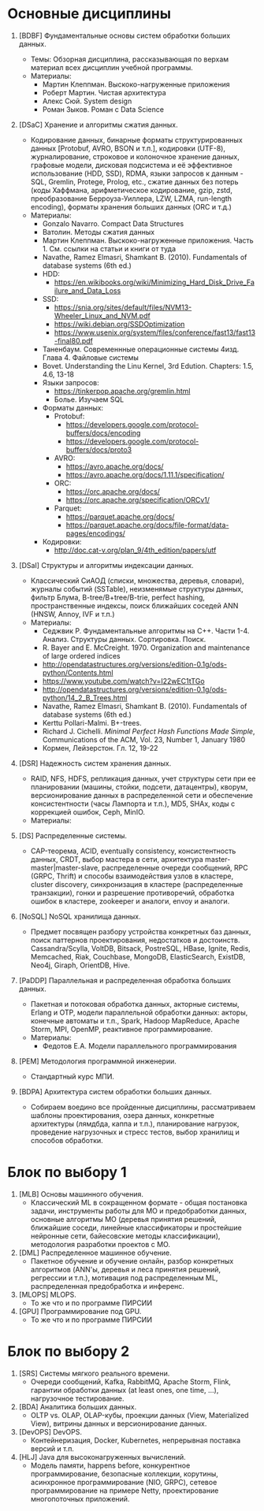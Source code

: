 # Основные дисциплины

1. [BDBF] Фундаментальные основы систем обработки больших данных.
	* Темы: Обзорная дисциплина, рассказывающая по верхам материал всех дисциплин учебной программы.
	* Материалы: 
		* Мартин Клеппман. Выскоко-нагруженные приложения
		* Роберт Мартин. Чистая архитектура
		* Алекс Сюй. System design
		* Роман Зыков. Роман с Data Science

2. [DSaC] Хранение и алгоритмы сжатия данных.
	* Кодирование данных, бинарные форматы структурированных данных [Protobuf, AVRO, BSON и т.п.], кодировки (UTF-8), журналирование, строковое и колоночное хранение данных, графовые модели, дисковая подсистема и её эффективное использование (HDD, SSD), RDMA, языки запросов к данным - SQL, Gremlin, Protege, Prolog, etc., сжатие данных без потерь (коды Хаффмана, арифметическое кодирование, gzip, zstd, преобразование Берроуза-Уиллера, LZW, LZMA, run-length encoding), форматы хранения больших данных (ORC и т.д.)
	* Материалы:
		* Gonzalo Navarro. Compact Data Structures
		* Ватолин. Методы сжатия данных
		* Мартин Клеппман. Выскоко-нагруженные приложения. Часть 1. См. ссылки на статьи и книги от туда
		* Navathe, Ramez Elmasri, Shamkant B. (2010). Fundamentals of database systems (6th ed.)
		* HDD: 
			* https://en.wikibooks.org/wiki/Minimizing_Hard_Disk_Drive_Failure_and_Data_Loss
		* SSD:
			* https://snia.org/sites/default/files/NVM13-Wheeler_Linux_and_NVM.pdf
			* https://wiki.debian.org/SSDOptimization
			* https://www.usenix.org/system/files/conference/fast13/fast13-final80.pdf
		* Таненбаум. Современнные операционные системы 4изд. Глава 4. Файловые системы
		* Bovet. Understanding the Linu Kernel, 3rd Edution. Chapters: 1.5, 4.6, 13-18
		* Языки запросов:
			* https://tinkerpop.apache.org/gremlin.html
			* Болье. Изучаем SQL
		* Форматы данных:
			* Protobuf:
				* https://developers.google.com/protocol-buffers/docs/encoding
				* https://developers.google.com/protocol-buffers/docs/proto3
			* AVRO:
				* https://avro.apache.org/docs/
				* https://avro.apache.org/docs/1.11.1/specification/
			* ORC:
				* https://orc.apache.org/docs/
				* https://orc.apache.org/specification/ORCv1/
			* Parquet:
				* https://parquet.apache.org/docs/
				* https://parquet.apache.org/docs/file-format/data-pages/encodings/
		* Кодировки:
			* http://doc.cat-v.org/plan_9/4th_edition/papers/utf

3. [DSaI] Структуры и алгоритмы индексации данных.
	*  Классический СиАОД (списки, множества, деревья, словари), журналы событий (SSTable), неизменямые структуры данных, фильтр Блума, B-tree/B+tree/B-trie, perfect hashing, пространственные индексы, поиск ближайших соседей ANN (HNSW, Annoy, IVF и т.п.)
	* Материалы:
		* Седжвик Р. Фундаментальные алгоритмы на C++. Части 1-4. Анализ. Структуры данных. Сортировка. Поиск.
		* R. Bayer and E. McCreight. 1970. Organization and maintenance of large ordered indices
		* http://opendatastructures.org/versions/edition-0.1g/ods-python/Contents.html
		* https://www.youtube.com/watch?v=I22wEC1tTGo
		* http://opendatastructures.org/versions/edition-0.1g/ods-python/14_2_B_Trees.html
		* Navathe, Ramez Elmasri, Shamkant B. (2010). Fundamentals of database systems (6th ed.)
		* Kerttu Pollari-Malmi. B+-trees.
		* Richard J. Cichelli. _Minimal Perfect Hash Functions Made Simple_, Communications of the ACM, Vol. 23, Number 1, January 1980
		* Кормен, Лейзерстон. Гл. 12, 19-22

4. [DSR] Надежность систем хранения данных.
	* RAID, NFS, HDFS, репликация данных, учет структуры сети при ее планировании (машины, стойки, подсети, датацентры), кворум, версионирование данных в распределенной сети и обеспечение консистентности (часы Лампорта и т.п.), MD5, SHAx, коды с коррекцией ошибок, Ceph, MinIO.
	* Материалы:

5. [DS] Распределенные системы.
	* CAP-теорема, ACID, eventually consistency, консистентность данных, CRDT, выбор мастера в сети, архитектура master-master|master-slave, распределенные очереди сообщений, RPC (GRPC, Thrift) и способы взаимодействия узлов в кластере, cluster discovery, синхронизация в кластере (распределенные транзакции), гонки и разрешение противоречий, обработка ошибок в кластере, zookeeper и аналоги, envoy и аналоги.

6. [NoSQL] NoSQL хранилища данных.
	* Предмет посвящен разбору устройства конкретных баз данных, поиск паттернов проектирования, недостатков и достоинств. Cassandra/Scylla, VoltDB, Bitsack, PostreSQL, HBase, Ignite, Redis, Memcached, Riak, Couchbase, MongoDB, ElasticSearch, ExistDB, Neo4j, Giraph, OrientDB, Hive.

7. [PaDDP] Параллельная и распределенная обработка больших данных.
	* Пакетная и потоковая обработка данных, акторные системы, Erlang и OTP, модели параллельной обработки данных: акторы, конечные автоматы и т.п., Spark, Hadoop MapReduce, Apache Storm, MPI, OpenMP, реактивное программирование. 
	* Материалы:
		* Федотов Е.А. Модели параллельного программирования

4. [PEM] Методология программной инженерии.
	* Стандартный курс МПИ.
5. [BDPA] Архитектура систем обработки больших данных.
	*  Собираем воедино все пройденные дисциплины, рассматриваем шаблоны проектирования, озера данных, конкретные архитектуры (лямдбда, каппа и т.п.), планирование нагрузок, проведение нагрузочных и стресс тестов, выбор хранилищ и способов обработки.

# Блок по выбору 1

1. [MLB] Основы машинного обучения.
	* Классический ML в сокращенном формате - общая постановка задачи, инструменты работы для МО и предобработки данных, основные алгоритмы МО (деревья принятия решений, ближайшие соседи, линейные классификаторы и простейшие нейронные сети, байесовские методы классификации), методология разработки проектов с МО.
2. [DML] Распределенное машинное обучение.
	* Пакетное обучение и обучение онлайн, разбор конкретных алгоритмов (ANN'ы, деревья и леса принятия решений, регрессии и т.п.), мотивация под распределенным ML, распределенная предобработка и инференс.
3. [MLOPS] MLOPS.
	* То же что и по программе ПИРСИИ
4. [GPU] Программирование под GPU.
	* То же что и по программе ПИРСИИ

# Блок по выбору 2

1. [SRS] Системы мягкого реального времени.
	* Очереди сообщений, Kafka, RabbitMQ, Apache Storm, Flink, гарантии обработки данных (at least ones, one time, ...), нагрузочное тестирование.
2. [BDA] Аналитика больших данных.
	* OLTP vs. OLAP, OLAP-кубы, проекции данных (View, Materialized View), витрины данных и версионирование данных.
3. [DevOPS] DevOPS.
	* Контейнеризация, Docker, Kubernetes, непрерывная поставка версий и т.п.
4. [HLJ] Java для высоконагруженных вычислений.
	* Модель памяти, happens before, конкурентное программирование, безопасные коллекции, корутины, асинхронное программирование (NIO, GRPC), сетевое программирование на примере Netty, проектирование многопоточных приложений. 